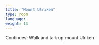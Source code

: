 ```yaml
---
title: "Mount Ulriken"
type: room
language: 
weight: 13
---
```

Continues: Walk and talk up mount Ulriken
